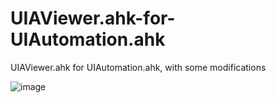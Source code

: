 # UIAViewer.ahk-for-UIAutomation.ahk

UIAViewer.ahk for UIAutomation.ahk, with some modifications

![image](https://user-images.githubusercontent.com/98753696/217535848-752e63eb-6a60-49f2-b04e-1b3910bedfac.png)

